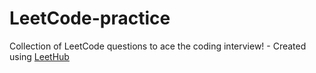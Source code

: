 # LeetCode-practice
Collection of LeetCode questions to ace the coding interview! - Created using [LeetHub](https://github.com/QasimWani/LeetHub)
